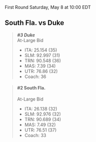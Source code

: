 First Round
Saturday, May 8 at 10:00 EDT
## South Fla. vs Duke

> ***#3 Duke***  
> At-Large Bid  
> - ITA: 25.154 (35)  
> - SLM: 92.997 (31)  
> - TRN: 90.548 (36)  
> - MAS: 7.39 (34)  
> - UTR: 76.86 (32)  
> - Coach: 36  

> #### #2 South Fla.  
> At-Large Bid  
> - ITA: 26.138 (32)  
> - SLM: 92.976 (32)  
> - TRN: 90.689 (34)  
> - MAS: 7.49 (32)  
> - UTR: 76.51 (37)  
> - Coach: 33  
